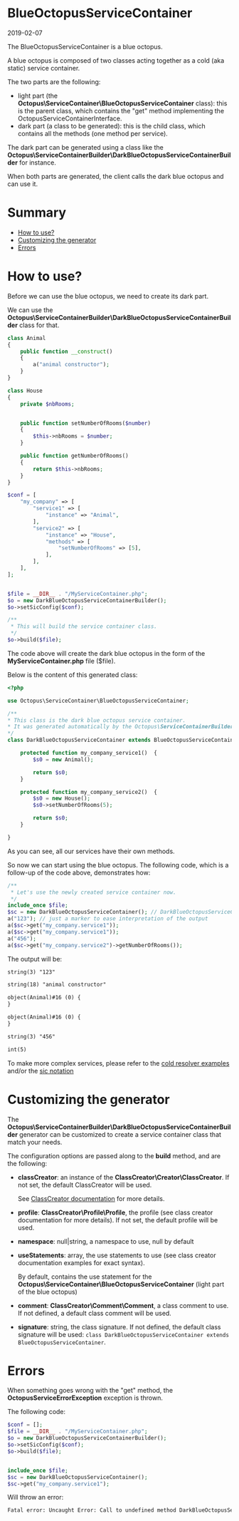 BlueOctopusServiceContainer
==========================
2019-02-07




The BlueOctopusServiceContainer is a blue octopus.


A blue octopus is composed of two classes acting together as a cold (aka static) service container.

The two parts are the following:

- light part (the **Octopus\ServiceContainer\BlueOctopusServiceContainer** class): this is the parent class, which contains the "get" method implementing the OctopusServiceContainerInterface.
- dark part (a class to be generated): this is the child class, which contains all the methods (one method per service).


The dark part can be generated using a class like the **Octopus\ServiceContainerBuilder\DarkBlueOctopusServiceContainerBuilder** for instance.


When both parts are generated, the client calls the dark blue octopus and can use it.



Summary
=======

- [How to use?](#how-to-use)
- [Customizing the generator](#customizing-the-generator)
- [Errors](#errors)



How to use?
===========


Before we can use the blue octopus, we need to create its dark part.

We can use the **Octopus\ServiceContainerBuilder\DarkBlueOctopusServiceContainerBuilder** class for that.


```php
class Animal
{
    public function __construct()
    {
        a("animal constructor");
    }
}

class House
{
    private $nbRooms;


    public function setNumberOfRooms($number)
    {
        $this->nbRooms = $number;
    }

    public function getNumberOfRooms()
    {
        return $this->nbRooms;
    }
}

$conf = [
    "my_company" => [
        "service1" => [
            "instance" => "Animal",
        ],
        "service2" => [
            "instance" => "House",
            "methods" => [
                "setNumberOfRooms" => [5],
            ],
        ],
    ],
];


$file = __DIR__ . "/MyServiceContainer.php";
$o = new DarkBlueOctopusServiceContainerBuilder();
$o->setSicConfig($conf);

/**
 * This will build the service container class.
 */
$o->build($file);
```


The code above will create the dark blue octopus in the form of the **MyServiceContainer.php** file ($file).

Below is the content of this generated class:

```php
<?php

use Octopus\ServiceContainer\BlueOctopusServiceContainer;

/**
* This class is the dark blue octopus service container.
* It was generated automatically by the Octopus\ServiceContainerBuilder\DarkBlueOctopusServiceContainerBuilder object on 2019-02-07.
*/
class DarkBlueOctopusServiceContainer extends BlueOctopusServiceContainer {

    protected function my_company_service1()  {
        $s0 = new Animal();

        return $s0;
    }

    protected function my_company_service2()  {
        $s0 = new House();
        $s0->setNumberOfRooms(5);

        return $s0;
    }

}


```

As you can see, all our services have their own methods.

So now we can start using the blue octopus.
The following code, which is a follow-up of the code above, demonstrates how:


```php
/**
 * Let's use the newly created service container now.
 */
include_once $file;
$sc = new DarkBlueOctopusServiceContainer(); // DarkBlueOctopusServiceContainer is the default name of the generated class; you can customize it via the options of the build method.
a("123"); // just a marker to ease interpretation of the output
a($sc->get("my_company.service1"));
a($sc->get("my_company.service1"));
a("456");
a($sc->get("my_company.service2")->getNumberOfRooms());
```


The output will be:

```html
string(3) "123"

string(18) "animal constructor"

object(Animal)#16 (0) {
}

object(Animal)#16 (0) {
}

string(3) "456"

int(5)

```



To make more complex services, please refer to the [cold resolver examples](https://github.com/lingtalfi/SicTools/blob/master/doc/ColdServiceResolver.md)
and/or the [sic notation](https://github.com/lingtalfi/NotationFan/blob/master/sic.md)








Customizing the generator
=========================

The **Octopus\ServiceContainerBuilder\DarkBlueOctopusServiceContainerBuilder** generator
can be customized to create a service container class that match your needs.

The configuration options are passed along to the **build** method, and are the following:

- **classCreator**: an instance of the **ClassCreator\Creator\ClassCreator**. If not set, the default ClassCreator will be used.

    See [ClassCreator documentation](https://github.com/karayabin/universe-snapshot/tree/master/universe/ClassCreator) for more details.

- **profile**: **ClassCreator\Profile\Profile**, the profile (see class creator documentation for more details). If not set, the default profile will be used.

- **namespace**: null|string, a namespace to use, null by default

- **useStatements**: array, the use statements to use (see class creator documentation examples for exact syntax).

    By default, contains the use statement for the **Octopus\ServiceContainer\BlueOctopusServiceContainer** (light part of the blue octopus)

- **comment**: **ClassCreator\Comment\Comment**, a class comment to use. If not defined, a default class comment will be used.

- **signature**: string, the class signature. If not defined, the default class signature  will be used: ```class DarkBlueOctopusServiceContainer extends BlueOctopusServiceContainer```.






Errors
======


When something goes wrong with the "get" method, the **OctopusServiceErrorException** exception is thrown.


The following code:

```php
$conf = [];
$file = __DIR__ . "/MyServiceContainer.php";
$o = new DarkBlueOctopusServiceContainerBuilder();
$o->setSicConfig($conf);
$o->build($file);


include_once $file;
$sc = new DarkBlueOctopusServiceContainer();
$sc->get("my_company.service1");
```


Will throw an error:

```html
Fatal error: Uncaught Error: Call to undefined method DarkBlueOctopusServiceContainer::my_company_service1() in /path/to/...
```
